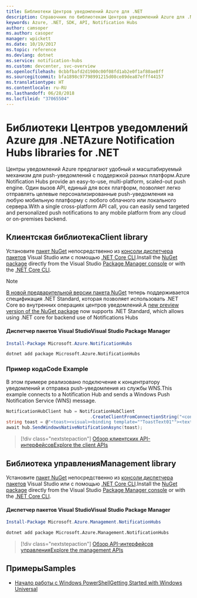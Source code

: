 ```yaml
---
title: Библиотеки Центров уведомлений Azure для .NET
description: Справочник по библиотекам Центров уведомлений Azure для .NET
keywords: Azure, .NET, SDK, API, Notification Hubs
author: camsoper
ms.author: casoper
manager: wpickett
ms.date: 10/19/2017
ms.topic: reference
ms.devlang: dotnet
ms.service: notification-hubs
ms.custom: devcenter, svc-overview
ms.openlocfilehash: 0cbbfbafd2d1900c00f08fd1ab2e0f1af80ae8ff
ms.sourcegitcommit: bfa1898c97798991215d08ce89dea87efff44157
ms.translationtype: HT
ms.contentlocale: ru-RU
ms.lasthandoff: 06/28/2018
ms.locfileid: "37065504"
---
```

# <a name="azure-notification-hubs-libraries-for-net"></a><span data-ttu-id="97bef-104">Библиотеки Центров уведомлений Azure для .NET</span><span class="sxs-lookup"><span data-stu-id="97bef-104">Azure Notification Hubs libraries for .NET</span></span>

<span data-ttu-id="97bef-105">Центры уведомлений Azure предлагают удобный и масштабируемый механизм для push-уведомлений с поддержкой разных платформ.</span><span class="sxs-lookup"><span data-stu-id="97bef-105">Azure Notification Hubs provide an easy-to-use, multi-platform, scaled-out push engine.</span></span> <span data-ttu-id="97bef-106">Один вызов API, единый для всех платформ, позволяет легко отправлять целевые персонализированные push-уведомления на любую мобильную платформу с любого облачного или локального сервера.</span><span class="sxs-lookup"><span data-stu-id="97bef-106">With a single cross-platform API call, you can easily send targeted and personalized push notifications to any mobile platform from any cloud or on-premises backend.</span></span>

## <a name="client-library"></a><span data-ttu-id="97bef-107">Клиентская библиотека</span><span class="sxs-lookup"><span data-stu-id="97bef-107">Client library</span></span>

<span data-ttu-id="97bef-108">Установите [пакет NuGet](https://www.nuget.org/packages/Microsoft.Azure.NotificationHubs) непосредственно из [консоли диспетчера пакетов][PackageManager] Visual Studio или с помощью [.NET Core CLI][DotNetCLI].</span><span class="sxs-lookup"><span data-stu-id="97bef-108">Install the [NuGet package](https://www.nuget.org/packages/Microsoft.Azure.NotificationHubs) directly from the Visual Studio [Package Manager console][PackageManager] or with the [.NET Core CLI][DotNetCLI].</span></span>

> [!NOTE]
> <span data-ttu-id="97bef-109">[В новой предварительной версии пакета NuGet](https://www.nuget.org/packages/Microsoft.Azure.NotificationHubs/2.0.0-preview1) теперь поддерживается спецификация .NET Standard, которая позволяет использовать .NET Core во внутренних операциях центров уведомлений.</span><span class="sxs-lookup"><span data-stu-id="97bef-109">A [new preview version of the NuGet package](https://www.nuget.org/packages/Microsoft.Azure.NotificationHubs/2.0.0-preview1) now supports .NET Standard, which allows using .NET core for backend use of Notifications Hubs</span></span>

#### <a name="visual-studio-package-manager"></a><span data-ttu-id="97bef-110">Диспетчер пакетов Visual Studio</span><span class="sxs-lookup"><span data-stu-id="97bef-110">Visual Studio Package Manager</span></span>

```powershell
Install-Package Microsoft.Azure.NotificationHubs
```

```bash
dotnet add package Microsoft.Azure.NotificationHubs
```

### <a name="code-example"></a><span data-ttu-id="97bef-111">Пример кода</span><span class="sxs-lookup"><span data-stu-id="97bef-111">Code Example</span></span>

<span data-ttu-id="97bef-112">В этом примере реализовано подключение к концентратору уведомлений и отправка push-уведомления из службы WNS.</span><span class="sxs-lookup"><span data-stu-id="97bef-112">This example connects to a Notification Hub and sends a Windows Push Notification Service (WNS) message.</span></span>

```csharp
NotificationHubClient hub = NotificationHubClient
                                .CreateClientFromConnectionString("<connection string with full access>", "<hub name>");
string toast = @"<toast><visual><binding template=""ToastText01""><text id=""1"">Hello from a .NET App!</text></binding></visual></toast>";
await hub.SendWindowsNativeNotificationAsync(toast);
```

> [!div class="nextstepaction"]
> [<span data-ttu-id="97bef-113">Обзор клиентских API-интерфейсов</span><span class="sxs-lookup"><span data-stu-id="97bef-113">Explore the client APIs</span></span>](/dotnet/api/overview/azure/notificationhubs/client)


## <a name="management-library"></a><span data-ttu-id="97bef-114">Библиотека управления</span><span class="sxs-lookup"><span data-stu-id="97bef-114">Management library</span></span>

<span data-ttu-id="97bef-115">Установите [пакет NuGet](https://www.nuget.org/packages/Microsoft.Azure.Management.NotificationHubs) непосредственно из [консоли диспетчера пакетов][PackageManager] Visual Studio или с помощью [.NET Core CLI][DotNetCLI].</span><span class="sxs-lookup"><span data-stu-id="97bef-115">Install the [NuGet package](https://www.nuget.org/packages/Microsoft.Azure.Management.NotificationHubs) directly from the Visual Studio [Package Manager console][PackageManager] or with the [.NET Core CLI][DotNetCLI].</span></span>

#### <a name="visual-studio-package-manager"></a><span data-ttu-id="97bef-116">Диспетчер пакетов Visual Studio</span><span class="sxs-lookup"><span data-stu-id="97bef-116">Visual Studio Package Manager</span></span>

```powershell
Install-Package Microsoft.Azure.Management.NotificationHubs
```

```bash
dotnet add package Microsoft.Azure.Management.NotificationHubs
```

> [!div class="nextstepaction"]
> [<span data-ttu-id="97bef-117">Обзор API-интерфейсов управления</span><span class="sxs-lookup"><span data-stu-id="97bef-117">Explore the management APIs</span></span>](/dotnet/api/overview/azure/notificationhubs/management)

## <a name="samples"></a><span data-ttu-id="97bef-118">Примеры</span><span class="sxs-lookup"><span data-stu-id="97bef-118">Samples</span></span>

- [<span data-ttu-id="97bef-119">Начало работы с Windows PowerShell</span><span class="sxs-lookup"><span data-stu-id="97bef-119">Getting Started with Windows Universal</span></span>](https://github.com/Azure/azure-notificationhubs-samples/tree/master/dotnet/GetStartedWindowsUniversal)

[PackageManager]: https://docs.microsoft.com/nuget/tools/package-manager-console
[DotNetCLI]: https://docs.microsoft.com/dotnet/core/tools/dotnet-add-package

